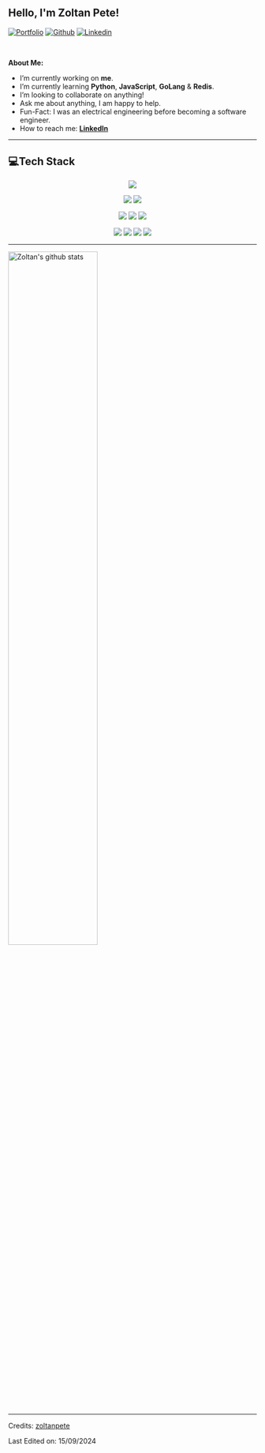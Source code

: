 <!-- Your title -->
## Hello, I'm Zoltan Pete!

<!-- Your badges
You can use the website to generate badges: https://shields.io/
-->

[![Portfolio](https://img.shields.io/badge/-Portfolio-red?style=flat&logo=appveyor&logoColor=white)](https://zoltanpete.github.io)
[![Github](https://img.shields.io/badge/-Github-000?style=flat&logo=Github&logoColor=white)](https://github.com/zoltanpete)
[![Linkedin](https://img.shields.io/badge/-LinkedIn-blue?style=flat&logo=Linkedin&logoColor=white)](https://www.linkedin.com/in/zoltan-pete/)

&nbsp;

<!-- Talking about you -->
**About Me:**

- I’m currently working on __me__.
- I’m currently learning __Python__, __JavaScript__, __GoLang__ & __Redis__.
- I’m looking to collaborate on anything!
- Ask me about anything, I am happy to help.
- Fun-Fact: I was an electrical engineering before becoming a software engineer.
- How to reach me: __<a href="https://www.linkedin.com/in/zoltan-pete">LinkedIn</a>__

---

## 💻Tech Stack
<p align="center">
<img src="https://img.shields.io/badge/c%23-%23239120.svg?style=for-the-badge&logo=c-sharp&logoColor=white"/>  
</p>

<p align="center">
<img src="https://img.shields.io/badge/.NET-5C2D91?style=for-the-badge&logo=.net&logoColor=white"/>  
<img src="https://img.shields.io/badge/blazor-%235C2D91.svg?style=for-the-badge&logo=blazor&logoColor=white"/>  
</p>

<p align="center">
<img src="https://img.shields.io/badge/css3-%231572B6.svg?style=for-the-badge&logo=css3&logoColor=white"/>  
<img src="https://img.shields.io/badge/html5-%23E34F26.svg?style=for-the-badge&logo=html5&logoColor=white"/>  
<img src="https://img.shields.io/badge/JavaScript-%230072C6.svg?style=for-the-badge&logo=JavaScript&logoColor=white"/> 
</p>

<p align="center">
<img src="https://img.shields.io/badge/mysql-%2300f.svg?style=for-the-badge&logo=mysql&logoColor=white"/>  
<img src="https://img.shields.io/badge/Microsoft%20SQL%20Sever-CC2927?style=for-the-badge&logo=microsoft%20sql%20server&logoColor=white"/>  
<img src="https://img.shields.io/badge/confluence-000000.svg?style=for-the-badge&logo=confluence&logoColor=white"/>  
<img src="https://img.shields.io/badge/jira-%230A0FFF.svg?style=for-the-badge&logo=jira&logoColor=white"/>  
</p>

---

<a href="https://github.com/zoltanpete/github-readme-stats">
   <img width="60%" alt="Zoltan's github stats" src="https://github-readme-stats.vercel.app/api?username=zoltanpete&show_icons=true&hide_border=true" />
</a>

-----
Credits: [zoltanpete](https://github.com/zoltanpete)

Last Edited on: 15/09/2024
